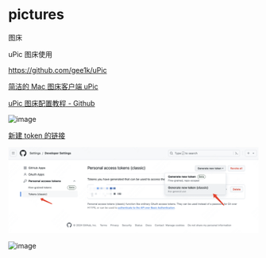 # pictures
图床

uPic 图床使用 

https://github.com/gee1k/uPic

[简洁的 Mac 图床客户端 uPic](https://blog.svend.cc/upic/)

[uPic 图床配置教程 - Github](https://blog.svend.cc/upic/tutorials/github/)



<img width="756" alt="image" src="https://github.com/acmu/pictures/assets/35673748/f7ca81ec-121e-4cc6-8b3f-ad69fd0fd1b8">


[新建 token 的链接](https://github.com/settings/tokens)



![25_12:33_UB3Hfw](https://raw.githubusercontent.com/acmu/pictures/master/uPic/2024-05/25_12:33_UB3Hfw.png)


<img width="712" alt="image" src="https://github.com/acmu/pictures/assets/35673748/a3ea38f3-3e30-42b0-a442-385297c6bfa6">



